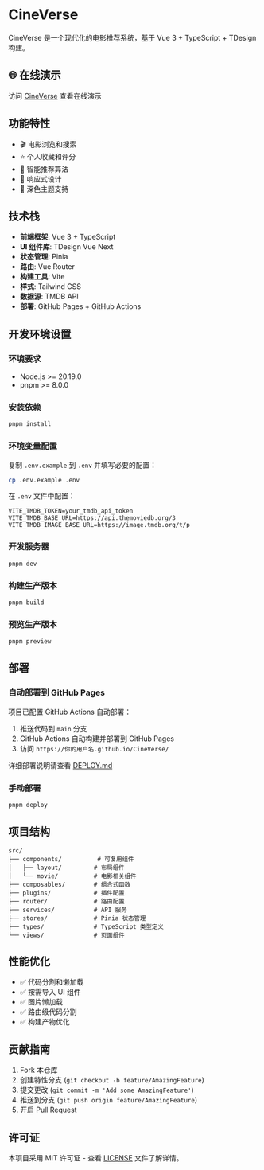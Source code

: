 # CineVerse

CineVerse 是一个现代化的电影推荐系统，基于 Vue 3 + TypeScript + TDesign 构建。

## 🌐 在线演示

访问 [CineVerse](https://你的用户名.github.io/CineVerse/) 查看在线演示

## 功能特性

- 🎬 电影浏览和搜索
- ⭐ 个人收藏和评分
- 🎯 智能推荐算法
- 📱 响应式设计
- 🌙 深色主题支持

## 技术栈

- **前端框架**: Vue 3 + TypeScript
- **UI 组件库**: TDesign Vue Next
- **状态管理**: Pinia
- **路由**: Vue Router
- **构建工具**: Vite
- **样式**: Tailwind CSS
- **数据源**: TMDB API
- **部署**: GitHub Pages + GitHub Actions

## 开发环境设置

### 环境要求

- Node.js >= 20.19.0
- pnpm >= 8.0.0

### 安装依赖

```bash
pnpm install
```

### 环境变量配置

复制 `.env.example` 到 `.env` 并填写必要的配置：

```bash
cp .env.example .env
```

在 `.env` 文件中配置：

```env
VITE_TMDB_TOKEN=your_tmdb_api_token
VITE_TMDB_BASE_URL=https://api.themoviedb.org/3
VITE_TMDB_IMAGE_BASE_URL=https://image.tmdb.org/t/p
```

### 开发服务器

```bash
pnpm dev
```

### 构建生产版本

```bash
pnpm build
```

### 预览生产版本

```bash
pnpm preview
```

## 部署

### 自动部署到 GitHub Pages

项目已配置 GitHub Actions 自动部署：

1. 推送代码到 `main` 分支
2. GitHub Actions 自动构建并部署到 GitHub Pages
3. 访问 `https://你的用户名.github.io/CineVerse/`

详细部署说明请查看 [DEPLOY.md](DEPLOY.md)

### 手动部署

```bash
pnpm deploy
```

## 项目结构

```
src/
├── components/          # 可复用组件
│   ├── layout/         # 布局组件
│   └── movie/          # 电影相关组件
├── composables/        # 组合式函数
├── plugins/            # 插件配置
├── router/             # 路由配置
├── services/           # API 服务
├── stores/             # Pinia 状态管理
├── types/              # TypeScript 类型定义
└── views/              # 页面组件
```

## 性能优化

- ✅ 代码分割和懒加载
- ✅ 按需导入 UI 组件
- ✅ 图片懒加载
- ✅ 路由级代码分割
- ✅ 构建产物优化

## 贡献指南

1. Fork 本仓库
2. 创建特性分支 (`git checkout -b feature/AmazingFeature`)
3. 提交更改 (`git commit -m 'Add some AmazingFeature'`)
4. 推送到分支 (`git push origin feature/AmazingFeature`)
5. 开启 Pull Request

## 许可证

本项目采用 MIT 许可证 - 查看 [LICENSE](LICENSE) 文件了解详情。
